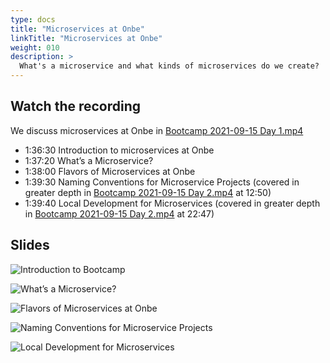 ```yaml
---
type: docs
title: "Microservices at Onbe"
linkTitle: "Microservices at Onbe"
weight: 010
description: >
  What's a microservice and what kinds of microservices do we create?
---
```


## Watch the recording

We discuss microservices at Onbe in
[Bootcamp 2021-09-15 Day 1.mp4](https://onbeco.sharepoint.com/sites/Technology/Shared%20Documents/General/Architecture/Presentations/Onbe%20Microservices%20Bootcamp/Recorded%20Sessions/Bootcamp%202021-09-15%20Day%201.mp4)

 - 1:36:30 Introduction to microservices at Onbe
 - 1:37:20 What’s a Microservice?
 - 1:38:00 Flavors of Microservices at Onbe
 - 1:39:30 Naming Conventions for Microservice Projects (covered in greater depth in [Bootcamp 2021-09-15 Day 2.mp4](https://onbeco.sharepoint.com/sites/Technology/Shared%20Documents/General/Architecture/Presentations/Onbe%20Microservices%20Bootcamp/Recorded%20Sessions/Bootcamp%202021-09-16%20Day%202.mp4) at 12:50)
 - 1:39:40 Local Development for Microservices (covered in greater depth in [Bootcamp 2021-09-15 Day 2.mp4](https://onbeco.sharepoint.com/sites/Technology/Shared%20Documents/General/Architecture/Presentations/Onbe%20Microservices%20Bootcamp/Recorded%20Sessions/Bootcamp%202021-09-16%20Day%202.mp4) at 22:47)

## Slides

![Introduction to Bootcamp](/images/bootcamp-slides/microservices-bootcamp/Slide42.PNG)

![What’s a Microservice?](/images/bootcamp-slides/microservices-bootcamp/Slide43.PNG)

![Flavors of Microservices at Onbe](/images/bootcamp-slides/microservices-bootcamp/Slide44.PNG)

![Naming Conventions for Microservice Projects](/images/bootcamp-slides/microservices-bootcamp/Slide45.PNG)

![Local Development for Microservices](/images/bootcamp-slides/microservices-bootcamp/Slide46.PNG)
